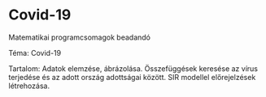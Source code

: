 # Covid-19
Matematikai programcsomagok beadandó

Téma: Covid-19

Tartalom: Adatok elemzése, ábrázolása. Összefüggések keresése az vírus terjedése és az adott ország adottságai között. SIR modellel előrejelzések létrehozása.

